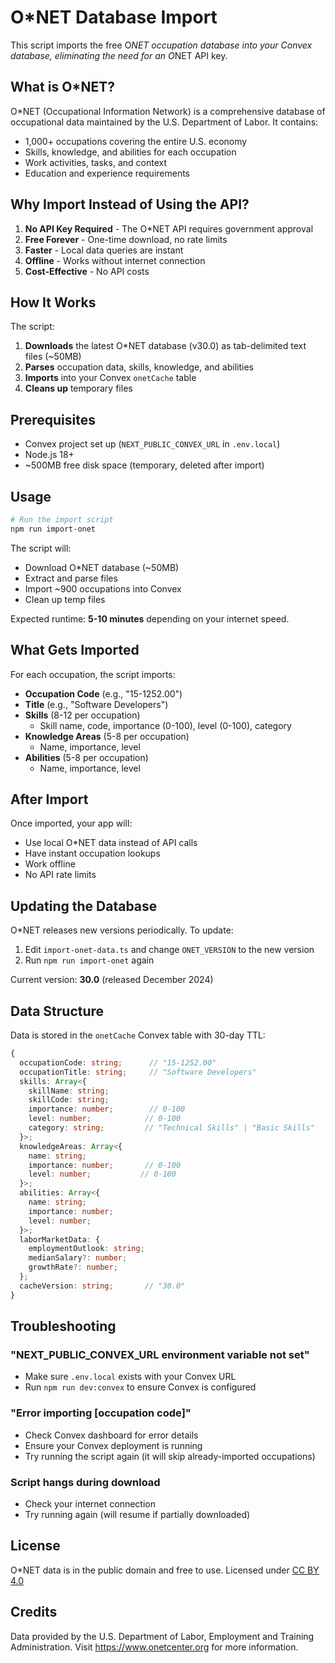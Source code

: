 # O*NET Database Import

This script imports the free O*NET occupation database into your Convex database, eliminating the need for an O*NET API key.

## What is O*NET?

O*NET (Occupational Information Network) is a comprehensive database of occupational data maintained by the U.S. Department of Labor. It contains:

- 1,000+ occupations covering the entire U.S. economy
- Skills, knowledge, and abilities for each occupation
- Work activities, tasks, and context
- Education and experience requirements

## Why Import Instead of Using the API?

1. **No API Key Required** - The O*NET API requires government approval
2. **Free Forever** - One-time download, no rate limits
3. **Faster** - Local data queries are instant
4. **Offline** - Works without internet connection
5. **Cost-Effective** - No API costs

## How It Works

The script:

1. **Downloads** the latest O*NET database (v30.0) as tab-delimited text files (~50MB)
2. **Parses** occupation data, skills, knowledge, and abilities
3. **Imports** into your Convex `onetCache` table
4. **Cleans up** temporary files

## Prerequisites

- Convex project set up (`NEXT_PUBLIC_CONVEX_URL` in `.env.local`)
- Node.js 18+
- ~500MB free disk space (temporary, deleted after import)

## Usage

```bash
# Run the import script
npm run import-onet
```

The script will:
- Download O*NET database (~50MB)
- Extract and parse files
- Import ~900 occupations into Convex
- Clean up temp files

Expected runtime: **5-10 minutes** depending on your internet speed.

## What Gets Imported

For each occupation, the script imports:

- **Occupation Code** (e.g., "15-1252.00")
- **Title** (e.g., "Software Developers")
- **Skills** (8-12 per occupation)
  - Skill name, code, importance (0-100), level (0-100), category
- **Knowledge Areas** (5-8 per occupation)
  - Name, importance, level
- **Abilities** (5-8 per occupation)
  - Name, importance, level

## After Import

Once imported, your app will:
- Use local O*NET data instead of API calls
- Have instant occupation lookups
- Work offline
- No API rate limits

## Updating the Database

O*NET releases new versions periodically. To update:

1. Edit `import-onet-data.ts` and change `ONET_VERSION` to the new version
2. Run `npm run import-onet` again

Current version: **30.0** (released December 2024)

## Data Structure

Data is stored in the `onetCache` Convex table with 30-day TTL:

```typescript
{
  occupationCode: string;      // "15-1252.00"
  occupationTitle: string;     // "Software Developers"
  skills: Array<{
    skillName: string;
    skillCode: string;
    importance: number;        // 0-100
    level: number;            // 0-100
    category: string;         // "Technical Skills" | "Basic Skills"
  }>;
  knowledgeAreas: Array<{
    name: string;
    importance: number;       // 0-100
    level: number;           // 0-100
  }>;
  abilities: Array<{
    name: string;
    importance: number;
    level: number;
  }>;
  laborMarketData: {
    employmentOutlook: string;
    medianSalary?: number;
    growthRate?: number;
  };
  cacheVersion: string;       // "30.0"
}
```

## Troubleshooting

### "NEXT_PUBLIC_CONVEX_URL environment variable not set"
- Make sure `.env.local` exists with your Convex URL
- Run `npm run dev:convex` to ensure Convex is configured

### "Error importing [occupation code]"
- Check Convex dashboard for error details
- Ensure your Convex deployment is running
- Try running the script again (it will skip already-imported occupations)

### Script hangs during download
- Check your internet connection
- Try running again (will resume if partially downloaded)

## License

O*NET data is in the public domain and free to use.
Licensed under [CC BY 4.0](https://creativecommons.org/licenses/by/4.0/)

## Credits

Data provided by the U.S. Department of Labor, Employment and Training Administration.
Visit https://www.onetcenter.org for more information.
